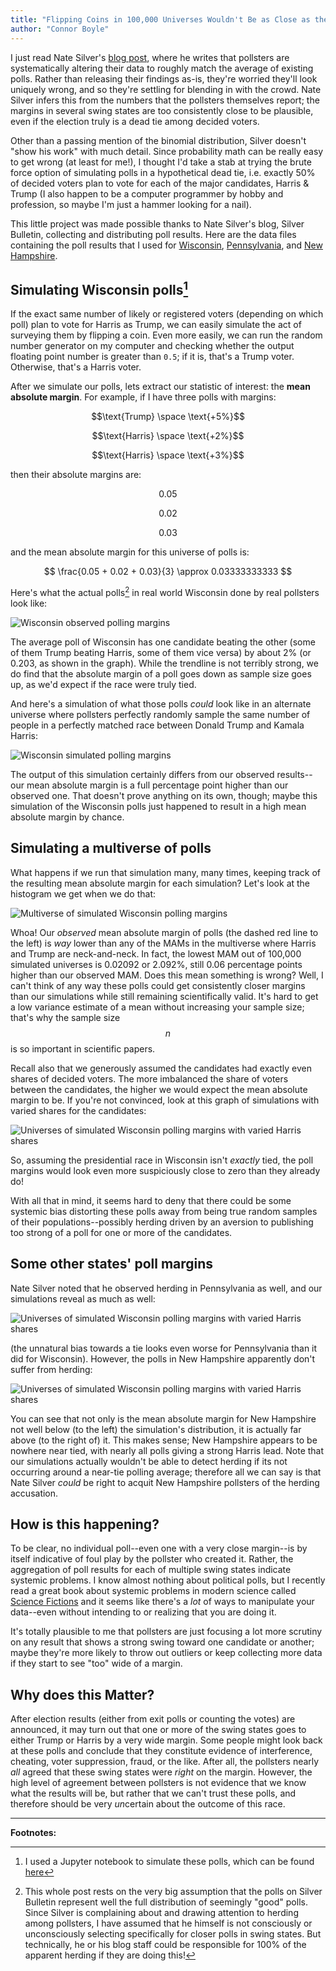 ```yaml
---
title: "Flipping Coins in 100,000 Universes Wouldn't Be as Close as the Polls in Wisconsin"
author: "Connor Boyle"
---
```


I just read Nate Silver's [blog post](https://www.natesilver.net/p/theres-more-herding-in-swing-state), where he writes
that pollsters are systematically altering their data to roughly match the average of existing polls. Rather than
releasing their findings as-is, they're worried they'll look uniquely wrong, and so they're settling for blending in
with the crowd. Nate Silver infers this from the numbers that the pollsters themselves report; the margins in several
swing states are too consistently close to be plausible, even if the election truly is a dead tie among decided voters.

Other than a passing mention of the binomial distribution, Silver doesn't "show his work" with much detail. Since
probability math can be really easy to get wrong (at least for me!), I thought I'd take a stab at trying the brute force
option of simulating polls in a hypothetical dead tie, i.e. exactly 50% of decided voters plan to vote for each of the
major candidates, Harris & Trump (I also happen to be a computer programmer by hobby and profession, so maybe I'm just a
hammer looking for a nail).

This little project was made possible thanks to Nate Silver's blog, Silver Bulletin, collecting and distributing poll
results. Here are the data files containing the poll results that I used 
for [Wisconsin](https://static.dwcdn.net/data/PMbPp.csv), [Pennsylvania](https://static.dwcdn.net/data/uyZgi.csv),
and [New Hampshire](https://static.dwcdn.net/data/nLq7K.csv).

## Simulating Wisconsin polls[^1]

If the exact same number of likely or registered voters (depending on which poll) plan to vote for Harris as Trump, we
can easily simulate the act of surveying them by flipping a coin. Even more easily, we can run the random number
generator on my computer and checking whether the output floating point number is greater than `0.5`; if it is, that's a
Trump voter. Otherwise, that's a Harris voter.

After we simulate our polls, lets extract our statistic of interest: the **mean absolute margin**. For example, if I have three polls with margins:

$$\text{Trump} \space \text{+5%}$$

$$\text{Harris} \space \text{+2%}$$

$$\text{Harris} \space \text{+3%}$$

then their absolute margins are:

$$\text{0.05}$$

$$\text{0.02}$$

$$\text{0.03}$$

and the mean absolute margin for this universe of polls is:

$$ \frac{0.05 + 0.02 + 0.03}{3} \approx 0.03333333333 $$


Here's what the actual polls[^2] in real world Wisconsin done by real pollsters look like:

<img alt="Wisconsin observed polling margins" src="/images/poll_margins/wisconsin_observed_margins.png">

The average poll of Wisconsin has one candidate beating the other (some of them Trump beating Harris, some of them vice
versa) by about 2% (or 0.203, as shown in the graph). While the trendline is not terribly strong, we do find that the
absolute margin of a poll goes down as sample size goes up, as we'd expect if the race were truly tied.

And here's a simulation of what those polls *could* look like in an alternate universe where pollsters perfectly
randomly sample the same number of people in a perfectly matched race between Donald Trump and Kamala Harris:

<img alt="Wisconsin simulated polling margins" src="/images/poll_margins/wisconsin_simulated_margins.png">

The output of this simulation certainly differs from our observed results--our mean absolute margin is a full percentage
point higher than our observed one. That doesn't prove anything on its own, though; maybe this simulation of the
Wisconsin polls just happened to result in a high mean absolute margin by chance.

## Simulating a multiverse of polls

What happens if we run that simulation many, many times, keeping track of the resulting mean absolute margin for each
simulation? Let's look at the histogram we get when we do that:

<img alt="Multiverse of simulated Wisconsin polling margins" src="/images/poll_margins/wisconsin_mam_multiverse.png">

Whoa! Our *observed* mean absolute margin of polls (the dashed red line to the left) is *way* lower than any of the MAMs
in the multiverse where Harris and Trump are neck-and-neck. In fact, the lowest MAM out of 100,000 simulated universes
is 0.02092 or 2.092%, still 0.06 percentage points higher than our observed MAM. Does this mean something is wrong?
Well, I can't think of any way these polls could get consistently closer margins than our simulations while still
remaining scientifically valid. It's hard to get a low variance estimate of a mean without increasing your sample size;
that's why the sample size $$n$$ is so important in scientific papers.

Recall also that we generously assumed the candidates had exactly even shares of decided voters. The more imbalanced the
share of voters between the candidates, the higher we would expect the mean absolute margin to be. If you're not
convinced, look at this graph of simulations with varied shares for the candidates:

<img alt="Universes of simulated Wisconsin polling margins with varied Harris shares" src="/images/poll_margins/wisconsin_harris_shares.png">

So, assuming the presidential race in Wisconsin isn't *exactly* tied, the poll margins would look even more suspiciously
close to zero than they already do!

With all that in mind, it seems hard to deny that there could be some systemic bias distorting these polls away from
being true random samples of their populations--possibly herding driven by an aversion to publishing too strong of a
poll for one or more of the candidates.

## Some other states' poll margins

Nate Silver noted that he observed herding in Pennsylvania as well, and our simulations reveal as much as well:

<img alt="Universes of simulated Wisconsin polling margins with varied Harris shares" src="/images/poll_margins/pennsylvania_mam_multiverse.png">

(the unnatural bias towards a tie looks even worse for Pennsylvania than it did for Wisconsin). However, the polls in
New Hampshire apparently don't suffer from herding:

<img alt="Universes of simulated Wisconsin polling margins with varied Harris shares" src="/images/poll_margins/new_hampshire_mam_multiverse.png">

You can see that not only is the mean absolute margin for New Hampshire not well below (to the left) the simulation's
distribution, it is actually far above (to the right of) it. This makes sense; New Hampshire appears to be nowhere near
tied, with nearly all polls giving a strong Harris lead. Note that our simulations actually wouldn't be able to detect
herding if its not occurring around a near-tie polling average; therefore all we can say is that Nate Silver *could* be
right to acquit New Hampshire pollsters of the herding accusation.

## How is this happening?

To be clear, no individual poll--even one with a very close margin--is by itself indicative of foul play by the pollster
who created it. Rather, the aggregation of poll results for each of multiple swing states indicate systemic problems. I
know almost nothing about political polls, but I recently read a great book about systemic problems in modern science
called [Science Fictions](https://www.sciencefictions.org/p/book) and it seems like there's a *lot* of ways to
manipulate your data--even without intending to or realizing that you are doing it.

It's totally plausible to me that pollsters are just focusing a lot more scrutiny on any result that shows a strong
swing toward one candidate or another; maybe they're more likely to throw out outliers or keep collecting more data if
they start to see "too" wide of a margin.

## Why does this Matter?

After election results (either from exit polls or counting the votes) are announced, it may turn out that one or more of
the swing states goes to either Trump or Harris by a very wide margin. Some people might look back at these polls and
conclude that they constitute evidence of interference, cheating, voter suppression, fraud, or the like. After all, the
pollsters nearly *all* agreed that these swing states were *right* on the margin. However, the high level of agreement
between pollsters is not evidence that we know what the results will be, but rather that we can't trust these polls, and
therefore should be very *un*certain about the outcome of this race.

<hr />

**Footnotes:**

[^1]: I used a Jupyter notebook to simulate these polls, which can be found [here](https://github.com/boyleconnor/poll-margins-2024/blob/main/simulate_polls.ipynb)
[^2]: This whole post rests on the very big assumption that the polls on Silver Bulletin represent well the full
      distribution of seemingly "good" polls. Since Silver is complaining about and drawing attention to herding among
      pollsters, I have assumed that he himself is not consciously or unconsciously selecting specifically for closer
      polls in swing states. But technically, he or his blog staff could be responsible for 100% of the apparent
      herding if they are doing this!

